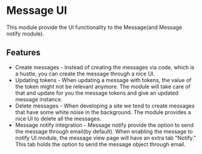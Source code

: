 # Message UI

This module provide the UI functionality to the Message(and Message notify 
module).

## Features
* Create messages - Instead of creating the messages via code, which is a hustle,
you can create the message through a nice UI.
* Updating tokens - When updating a message with tokens, the value of the token 
might not be relevant anymore. The module will take care of that and update for 
you the message tokens and give an updated message instance.
* Delete messages - When developing a site we tend to create messages that have
some white noise in the background. The module provides a nice UI to delete all 
the messages.
* Message notify integration - Message notify provide the option to send the 
message through email(by default). When enabling the message to notify UI module, 
the message view page will have an extra tab "Notify." This tab holds the option
to send the message object through email.
